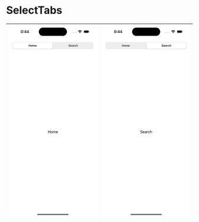 # SelectTabs
| <img src ="home.png" width = 314> | <img src ="search.png" width = 314>  |
|-------------------|----------------------|

